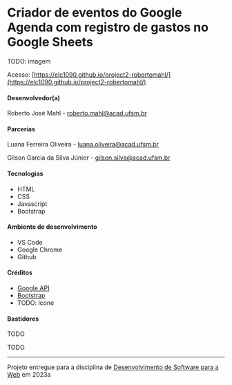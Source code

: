 # Criador de eventos do Google Agenda com registro de gastos no Google Sheets

TODO: imagem
<!-- ![Hero Screenshot](assets/img/screenshots/screenshot-1.png "Hero Screenshot"). -->
<!-- ![About Screenshot](assets/img/screenshots/screenshot-3.png "About Screenshot"). -->
<!-- ![Portfolio Screenshot](assets/img/screenshots/screenshot-2.png "Portfolio Screenshot"). -->

Acesso: [https://elc1090.github.io/project2-robertomahl/](https://elc1090.github.io/project2-robertomahl/)

#### Desenvolvedor(a)
Roberto José Mahl - roberto.mahl@acad.ufsm.br

#### Parcerias
Luana Ferreira Oliveira - luana.oliveira@acad.ufsm.br

Gilson Garcia da Silva Júnior - gilson.silva@acad.ufsm.br

#### Tecnologias
- HTML
- CSS
- Javascript
- Bootstrap

#### Ambiente de desenvolvimento
- VS Code
- Google Chrome
- Github

#### Créditos
- [Google API](https://developers.google.com)
- [Bootstrap](https://getbootstrap.com/)
- TODO: ícone

#### Bastidores
TODO

TODO

---
Projeto entregue para a disciplina de [Desenvolvimento de Software para a Web](http://github.com/andreainfufsm/elc1090-2023a) em 2023a
